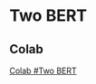 # Two BERT


## Colab
[Colab #Two BERT](https://colab.research.google.com/drive/1OpLDtRTKkYnKzFrUm-y41cTANR3QVmaW?usp=sharing)
